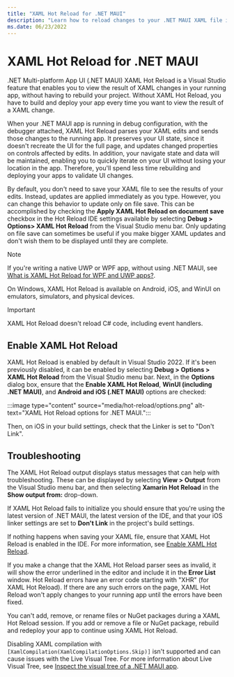 ```yaml
---
title: "XAML Hot Reload for .NET MAUI"
description: "Learn how to reload changes to your .NET MAUI XAML file instantly on your running app, so you don't have to rebuild your .NET MAUI project after every XAML change."
ms.date: 06/23/2022
---
```


# XAML Hot Reload for .NET MAUI

.NET Multi-platform App UI (.NET MAUI) XAML Hot Reload is a Visual Studio feature that enables you to view the result of XAML changes in your running app, without having to rebuild your project. Without XAML Hot Reload, you have to build and deploy your app every time you want to view the result of a XAML change.

When your .NET MAUI app is running in debug configuration, with the debugger attached, XAML Hot Reload parses your XAML edits and sends those changes to the running app. It preserves your UI state, since it doesn't recreate the UI for the full page, and updates changed properties on controls affected by edits. In addition, your navigate state and data will be maintained, enabling you to quickly iterate on your UI without losing your location in the app. Therefore, you'll spend less time rebuilding and deploying your apps to validate UI changes.

By default, you don't need to save your XAML file to see the results of your edits. Instead, updates are applied immediately as you type. However, you can change this behavior to update only on file save. This can be accomplished by checking the **Apply XAML Hot Reload on document save** checkbox in the Hot Reload IDE settings available by selecting **Debug > Options> XAML Hot Reload** from the Visual Studio menu bar. Only updating on file save can sometimes be useful if you make bigger XAML updates and don't wish them to be displayed until they are complete.

<!-- XAML Hot Reload supports simultaneous debugging of multiple platforms in Visual Studio. You can deploy an Android, iOS, and WinUI target at the same time to see your changes reflected on all three platforms at once. To debug on multiple platforms, see [How To: Set multiple startup projects](/visualstudio/ide/how-to-set-multiple-startup-projects). -->

<!-- The above is commented out for now for the following reason: In MAUI if you have separate head projects, you could deploy to multiple platforms simultaneously and hot reload would work. But deploying to multiple platforms currently isn't possible with single project. -->

<!-- **Mac** [Set multiple startup projects](/visualstudio/mac/set-startup-projects?view=vsmac-2019) -->

> [!NOTE]
> If you're writing a native UWP or WPF app, without using .NET MAUI, see [What is XAML Hot Reload for WPF and UWP apps?](/visualstudio/xaml-tools/xaml-hot-reload).

<!-- XAML Hot Reload is available in both Visual Studio 2022 and Visual Studio 2022 for Mac. -->

On Windows, XAML Hot Reload is available on Android, iOS, and WinUI on emulators, simulators, and physical devices.

> [!IMPORTANT]
> XAML Hot Reload doesn't reload C# code, including event handlers.

<!-- XAML Hot Reload does work in collaboration with C# Hot Reload, but there's no official doc to link to, to explain the limitations. -->

## Enable XAML Hot Reload

XAML Hot Reload is enabled by default in Visual Studio 2022. If it's been previously disabled, it can be enabled by selecting **Debug > Options > XAML Hot Reload** from the Visual Studio menu bar. Next, in the **Options** dialog box, ensure that the **Enable XAML Hot Reload**, **WinUI (including .NET MAUI)**, and **Android and iOS (.NET MAUI)** options are checked:

:::image type="content" source="media/hot-reload/options.png" alt-text="XAML Hot Reload options for .NET MAUI.":::

<!-- On Mac, check the **Enable Xamarin Hot Reload** checkbox at **Visual Studio** > **Preferences** > **Tools for Xamarin** > **XAML Hot Reload**. -->

Then, on iOS in your build settings, check that the Linker is set to "Don't Link".

## Troubleshooting

The XAML Hot Reload output displays status messages that can help with troubleshooting. These can be displayed by selecting **View > Output** from the Visual Studio menu bar, and then selecting **Xamarin Hot Reload** in the **Show output from:** drop-down.
<!-- **Mac**: hover over **XAML Hot Reload** in the status bar to show that pad -->

If XAML Hot Reload fails to initialize you should ensure that you're using the latest version of .NET MAUI, the latest version of the IDE, and that your iOS linker settings are set to **Don't Link** in the project's build settings.

If nothing happens when saving your XAML file, ensure that XAML Hot Reload is enabled in the IDE. For more information, see [Enable XAML Hot Reload](#enable-xaml-hot-reload).

If you make a change that the XAML Hot Reload parser sees as invalid, it will show the error underlined in the editor and include it in the **Error List** window. Hot Reload errors have an error code starting with "XHR" (for XAML Hot Reload). If there are any such errors on the page, XAML Hot Reload won't apply changes to your running app until the errors have been fixed.

You can't add, remove, or rename files or NuGet packages during a XAML Hot Reload session. If you add or remove a file or NuGet package, rebuild and redeploy your app to continue using XAML Hot Reload.

Disabling XAML compilation with `[XamlCompilation(XamlCompilationOptions.Skip)]` isn't supported and can cause issues with the Live Visual Tree. For more information about Live Visual Tree, see [Inspect the visual tree of a .NET MAUI app](~/user-interface/live-visual-tree.md).
